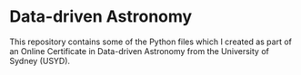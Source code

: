 # Data-driven Astronomy

This repository contains some of the Python files which I created as part of an Online Certificate in Data-driven Astronomy from the University of Sydney (USYD). 
